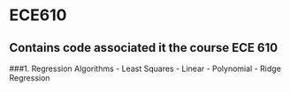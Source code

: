 # ECE610
 
## Contains code associated it the course ECE 610
###1. Regression Algorithms
      - Least Squares
         - Linear
         - Polynomial
      - Ridge Regression
